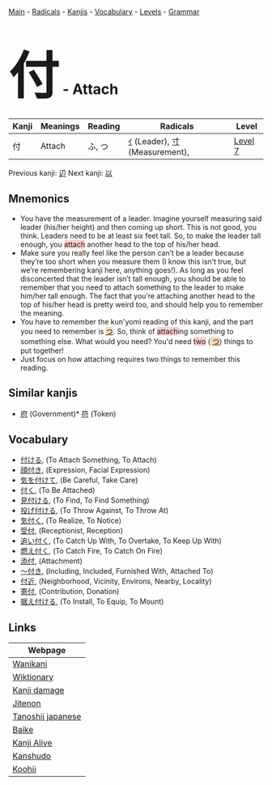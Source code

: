 <style> bigfont {font-size: 100px}</style>
[Main](../README.md) -
[Radicals](../radicals.md) -
[Kanjis](../kanjis.md) -
[Vocabulary](../vocabulary.md) -
[Levels](../levels.md) -
[Grammar](../grammar.md)
# <bigfont> 付</bigfont> - Attach 

| Kanji | Meanings | Reading | Radicals | Level |
| --- | --- | --- | --- | --- |
| 付 | Attach | ふ, つ | [ｲ](../radicals/ｲ.md) (Leader), [寸](../radicals/寸.md) (Measurement),  | [Level 7](../levels/wk_level7.md) |

Previous kanji: [辺](辺.md) Next kanji: [以](以.md) 

## Mnemonics
 * You have the measurement of a leader. Imagine yourself measuring said leader (his/her height) and then coming up short. This is not good, you think. Leaders need to be at least six feet tall. So, to make the leader tall enough, you <span style="background-color:#ffcccb"> attach</span> another head to the top of his/her head.
* Make sure you really feel like the person can’t be a leader because they’re too short when you measure them (I know this isn’t true, but we’re remembering kanji here, anything goes!). As long as you feel disconcerted that the leader isn’t tall enough, you should be able to remember that you need to attach something to the leader to make him/her tall enough. The fact that you’re attaching another head to the top of his/her head is pretty weird too, and should help you to remember the meaning.
* You have to remember the kun'yomi reading of this kanji, and the part you need to remember is <span style="background-color:#fed8b1"> [つ](https://jisho.org/search/つ)</span>. So, think of <span style="background-color:#ffcccb"> attach</span>ing something to something else. What would you need? You'd need <span style="background-color:#ffcccb"> two</span> (<span style="background-color:#fed8b1"> [つ](https://jisho.org/search/つ)</span>) things to put together!
* Just focus on how attaching requires two things to remember this reading.


## Similar kanjis
 * [府](府.md) (Government)* [符](符.md) (Token)


## Vocabulary
 * [付ける](../vocabulary/付.md), (To Attach Something, To Attach)
* [顔付き](../vocabulary/付.md), (Expression, Facial Expression)
* [気を付けて](../vocabulary/付.md), (Be Careful, Take Care)
* [付く](../vocabulary/付.md), (To Be Attached)
* [見付ける](../vocabulary/付.md), (To Find, To Find Something)
* [投げ付ける](../vocabulary/付.md), (To Throw Against, To Throw At)
* [気付く](../vocabulary/付.md), (To Realize, To Notice)
* [受付](../vocabulary/付.md), (Receptionist, Reception)
* [追い付く](../vocabulary/付.md), (To Catch Up With, To Overtake, To Keep Up With)
* [燃え付く](../vocabulary/付.md), (To Catch Fire, To Catch On Fire)
* [添付](../vocabulary/付.md), (Attachment)
* [〜付き](../vocabulary/付.md), (Including, Included, Furnished With, Attached To)
* [付近](../vocabulary/付.md), (Neighborhood, Vicinity, Environs, Nearby, Locality)
* [寄付](../vocabulary/付.md), (Contribution, Donation)
* [据え付ける](../vocabulary/付.md), (To Install, To Equip, To Mount)



## Links 

| Webpage |
| --- |
| [Wanikani          ](https://www.wanikani.com/kanji/付) |
| [Wiktionary        ](https://en.wiktionary.org/wiki/付) |
| [Kanji damage      ](http://www.kanjidamage.com/kanji/search?utf8=✓&q=付) |
| [Jitenon           ](https://jitenon.com/kanji/付) |
| [Tanoshii japanese ](https://www.tanoshiijapanese.com/dictionary/kanji.cfm?k=付) |
| [Baike             ](https://baike.baidu.com/item/付) |
| [Kanji Alive       ](https://app.kanjialive.com/付) |
| [Kanshudo          ](https://www.kanshudo.com/searchmn?q=付) |
| [Koohii            ](https://kanji.koohii.com/study/kanji/付) |
